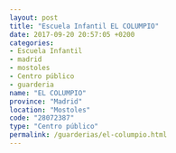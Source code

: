 ```yaml
---
layout: post
title: "Escuela Infantil EL COLUMPIO"
date: 2017-09-20 20:57:05 +0200
categories:
- Escuela Infantil
- madrid
- mostoles
- Centro público
- guarderia
name: "EL COLUMPIO"
province: "Madrid"
location: "Mostoles"
code: "28072387"
type: "Centro público"
permalink: /guarderias/el-columpio.html
---
```

